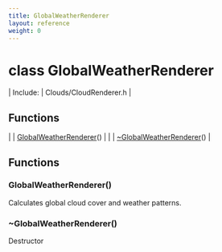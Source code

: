 ```yaml
---
title: GlobalWeatherRenderer
layout: reference
weight: 0
---
```

class GlobalWeatherRenderer
===

| Include: | Clouds/CloudRenderer.h |



Functions
---

|  | [GlobalWeatherRenderer](#GlobalWeatherRenderer)() |
|  | [~GlobalWeatherRenderer](#~GlobalWeatherRenderer)() |


Functions
---
<a name="GlobalWeatherRenderer"></a>
###  GlobalWeatherRenderer()
Calculates global cloud cover and weather patterns.
<a name="~GlobalWeatherRenderer"></a>
###  ~GlobalWeatherRenderer()
Destructor
